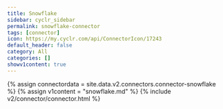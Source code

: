 ```yaml
---
title: Snowflake
sidebar: cyclr_sidebar
permalink: snowflake-connector
tags: [connector]
icon: https://my.cyclr.com/api/ConnectorIcon/17243
default_header: false
category: All
categories: []
showv1content: true
---
```

{% assign connectordata = site.data.v2.connectors.connector-snowflake %}
{% assign v1content = "snowflake.md" %}
{% include v2/connector/connector.html %}	
